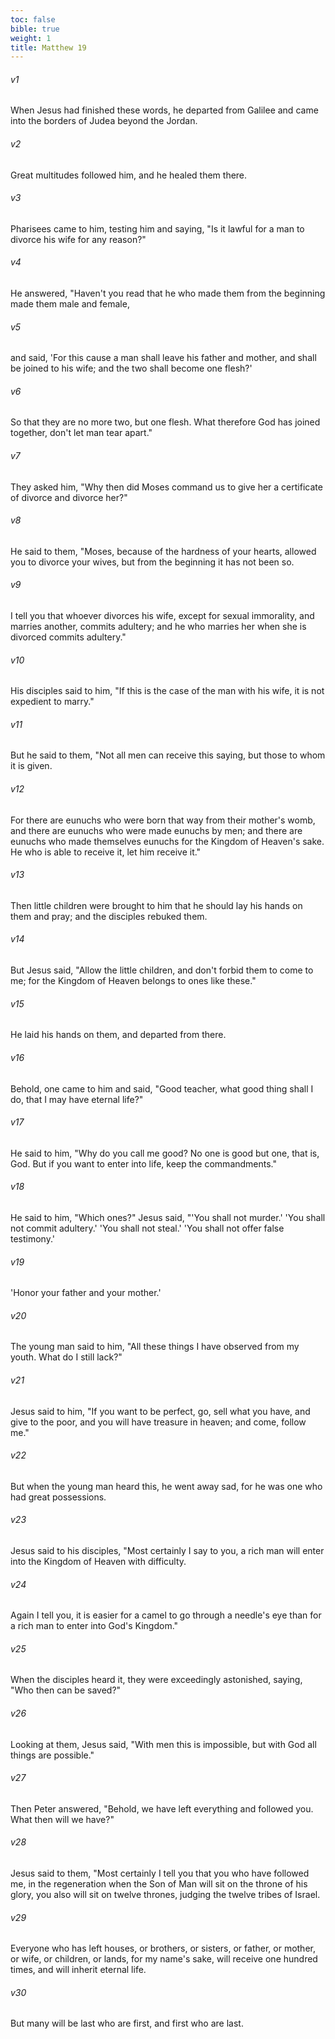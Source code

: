 ```yaml
---
toc: false
bible: true
weight: 1
title: Matthew 19
---
```




###### v1 
When Jesus had finished these words, he departed from Galilee and came into the borders of Judea beyond the Jordan. 

###### v2 
Great multitudes followed him, and he healed them there. 

###### v3 
Pharisees came to him, testing him and saying, "Is it lawful for a man to divorce his wife for any reason?" 

###### v4 
He answered, "Haven't you read that he who made them from the beginning made them male and female, 

###### v5 
and said, 'For this cause a man shall leave his father and mother, and shall be joined to his wife; and the two shall become one flesh?' 

###### v6 
So that they are no more two, but one flesh. What therefore God has joined together, don't let man tear apart." 

###### v7 
They asked him, "Why then did Moses command us to give her a certificate of divorce and divorce her?" 

###### v8 
He said to them, "Moses, because of the hardness of your hearts, allowed you to divorce your wives, but from the beginning it has not been so. 

###### v9 
I tell you that whoever divorces his wife, except for sexual immorality, and marries another, commits adultery; and he who marries her when she is divorced commits adultery." 

###### v10 
His disciples said to him, "If this is the case of the man with his wife, it is not expedient to marry." 

###### v11 
But he said to them, "Not all men can receive this saying, but those to whom it is given. 

###### v12 
For there are eunuchs who were born that way from their mother's womb, and there are eunuchs who were made eunuchs by men; and there are eunuchs who made themselves eunuchs for the Kingdom of Heaven's sake. He who is able to receive it, let him receive it." 

###### v13 
Then little children were brought to him that he should lay his hands on them and pray; and the disciples rebuked them. 

###### v14 
But Jesus said, "Allow the little children, and don't forbid them to come to me; for the Kingdom of Heaven belongs to ones like these." 

###### v15 
He laid his hands on them, and departed from there. 

###### v16 
Behold, one came to him and said, "Good teacher, what good thing shall I do, that I may have eternal life?" 

###### v17 
He said to him, "Why do you call me good? No one is good but one, that is, God. But if you want to enter into life, keep the commandments." 

###### v18 
He said to him, "Which ones?" Jesus said, "'You shall not murder.' 'You shall not commit adultery.' 'You shall not steal.' 'You shall not offer false testimony.' 

###### v19 
'Honor your father and your mother.' 

###### v20 
The young man said to him, "All these things I have observed from my youth. What do I still lack?" 

###### v21 
Jesus said to him, "If you want to be perfect, go, sell what you have, and give to the poor, and you will have treasure in heaven; and come, follow me." 

###### v22 
But when the young man heard this, he went away sad, for he was one who had great possessions. 

###### v23 
Jesus said to his disciples, "Most certainly I say to you, a rich man will enter into the Kingdom of Heaven with difficulty. 

###### v24 
Again I tell you, it is easier for a camel to go through a needle's eye than for a rich man to enter into God's Kingdom." 

###### v25 
When the disciples heard it, they were exceedingly astonished, saying, "Who then can be saved?" 

###### v26 
Looking at them, Jesus said, "With men this is impossible, but with God all things are possible." 

###### v27 
Then Peter answered, "Behold, we have left everything and followed you. What then will we have?" 

###### v28 
Jesus said to them, "Most certainly I tell you that you who have followed me, in the regeneration when the Son of Man will sit on the throne of his glory, you also will sit on twelve thrones, judging the twelve tribes of Israel. 

###### v29 
Everyone who has left houses, or brothers, or sisters, or father, or mother, or wife, or children, or lands, for my name's sake, will receive one hundred times, and will inherit eternal life. 

###### v30 
But many will be last who are first, and first who are last.
